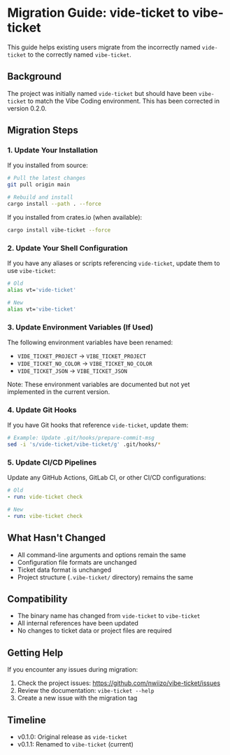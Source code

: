 # Migration Guide: vide-ticket to vibe-ticket

This guide helps existing users migrate from the incorrectly named `vide-ticket` to the correctly named `vibe-ticket`.

## Background

The project was initially named `vide-ticket` but should have been `vibe-ticket` to match the Vibe Coding environment. This has been corrected in version 0.2.0.

## Migration Steps

### 1. Update Your Installation

If you installed from source:
```bash
# Pull the latest changes
git pull origin main

# Rebuild and install
cargo install --path . --force
```

If you installed from crates.io (when available):
```bash
cargo install vibe-ticket --force
```

### 2. Update Your Shell Configuration

If you have any aliases or scripts referencing `vide-ticket`, update them to use `vibe-ticket`:

```bash
# Old
alias vt='vide-ticket'

# New
alias vt='vibe-ticket'
```

### 3. Update Environment Variables (If Used)

The following environment variables have been renamed:
- `VIDE_TICKET_PROJECT` → `VIBE_TICKET_PROJECT`
- `VIDE_TICKET_NO_COLOR` → `VIBE_TICKET_NO_COLOR`
- `VIDE_TICKET_JSON` → `VIBE_TICKET_JSON`

Note: These environment variables are documented but not yet implemented in the current version.

### 4. Update Git Hooks

If you have Git hooks that reference `vide-ticket`, update them:

```bash
# Example: Update .git/hooks/prepare-commit-msg
sed -i 's/vide-ticket/vibe-ticket/g' .git/hooks/*
```

### 5. Update CI/CD Pipelines

Update any GitHub Actions, GitLab CI, or other CI/CD configurations:

```yaml
# Old
- run: vide-ticket check

# New
- run: vibe-ticket check
```

## What Hasn't Changed

- All command-line arguments and options remain the same
- Configuration file formats are unchanged
- Ticket data format is unchanged
- Project structure (`.vibe-ticket/` directory) remains the same

## Compatibility

- The binary name has changed from `vide-ticket` to `vibe-ticket`
- All internal references have been updated
- No changes to ticket data or project files are required

## Getting Help

If you encounter any issues during migration:
1. Check the project issues: https://github.com/nwiizo/vibe-ticket/issues
2. Review the documentation: `vibe-ticket --help`
3. Create a new issue with the migration tag

## Timeline

- v0.1.0: Original release as `vide-ticket`
- v0.1.1: Renamed to `vibe-ticket` (current)